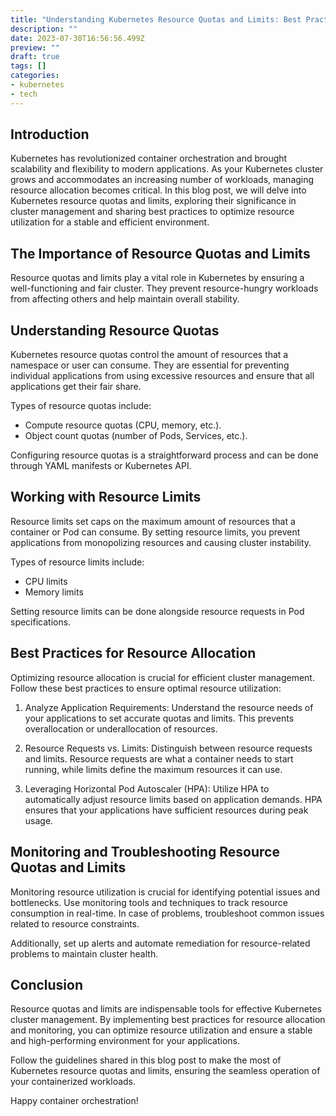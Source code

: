 ```yaml
---
title: "Understanding Kubernetes Resource Quotas and Limits: Best Practices for Optimal Cluster Management"
description: ""
date: 2023-07-30T16:56:56.499Z
preview: ""
draft: true
tags: []
categories: 
- kubernetes
- tech
---
```


## Introduction

Kubernetes has revolutionized container orchestration and brought scalability and flexibility to modern applications. As your Kubernetes cluster grows and accommodates an increasing number of workloads, managing resource allocation becomes critical. In this blog post, we will delve into Kubernetes resource quotas and limits, exploring their significance in cluster management and sharing best practices to optimize resource utilization for a stable and efficient environment.

## The Importance of Resource Quotas and Limits

Resource quotas and limits play a vital role in Kubernetes by ensuring a well-functioning and fair cluster. They prevent resource-hungry workloads from affecting others and help maintain overall stability.

## Understanding Resource Quotas

Kubernetes resource quotas control the amount of resources that a namespace or user can consume. They are essential for preventing individual applications from using excessive resources and ensure that all applications get their fair share.

Types of resource quotas include:
- Compute resource quotas (CPU, memory, etc.).
- Object count quotas (number of Pods, Services, etc.).

Configuring resource quotas is a straightforward process and can be done through YAML manifests or Kubernetes API.

## Working with Resource Limits

Resource limits set caps on the maximum amount of resources that a container or Pod can consume. By setting resource limits, you prevent applications from monopolizing resources and causing cluster instability.

Types of resource limits include:
- CPU limits
- Memory limits

Setting resource limits can be done alongside resource requests in Pod specifications.

## Best Practices for Resource Allocation

Optimizing resource allocation is crucial for efficient cluster management. Follow these best practices to ensure optimal resource utilization:

1. Analyze Application Requirements: Understand the resource needs of your applications to set accurate quotas and limits. This prevents overallocation or underallocation of resources.

2. Resource Requests vs. Limits: Distinguish between resource requests and limits. Resource requests are what a container needs to start running, while limits define the maximum resources it can use.

3. Leveraging Horizontal Pod Autoscaler (HPA): Utilize HPA to automatically adjust resource limits based on application demands. HPA ensures that your applications have sufficient resources during peak usage.

## Monitoring and Troubleshooting Resource Quotas and Limits

Monitoring resource utilization is crucial for identifying potential issues and bottlenecks. Use monitoring tools and techniques to track resource consumption in real-time. In case of problems, troubleshoot common issues related to resource constraints.

Additionally, set up alerts and automate remediation for resource-related problems to maintain cluster health.

## Conclusion

Resource quotas and limits are indispensable tools for effective Kubernetes cluster management. By implementing best practices for resource allocation and monitoring, you can optimize resource utilization and ensure a stable and high-performing environment for your applications.

Follow the guidelines shared in this blog post to make the most of Kubernetes resource quotas and limits, ensuring the seamless operation of your containerized workloads.

Happy container orchestration!